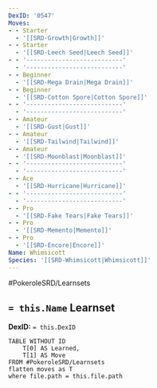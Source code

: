 ```yaml
---
DexID: '0547'
Moves:
- - Starter
  - '[[SRD-Growth|Growth]]'
- - Starter
  - '[[SRD-Leech Seed|Leech Seed]]'
- - '---------------------------'
  - '---------------------------'
- - Beginner
  - '[[SRD-Mega Drain|Mega Drain]]'
- - Beginner
  - '[[SRD-Cotton Spore|Cotton Spore]]'
- - '---------------------------'
  - '---------------------------'
- - Amateur
  - '[[SRD-Gust|Gust]]'
- - Amateur
  - '[[SRD-Tailwind|Tailwind]]'
- - Amateur
  - '[[SRD-Moonblast|Moonblast]]'
- - '---------------------------'
  - '---------------------------'
- - Ace
  - '[[SRD-Hurricane|Hurricane]]'
- - '---------------------------'
  - '---------------------------'
- - Pro
  - '[[SRD-Fake Tears|Fake Tears]]'
- - Pro
  - '[[SRD-Memento|Memento]]'
- - Pro
  - '[[SRD-Encore|Encore]]'
Name: Whimsicott
Species: '[[SRD-Whimsicott|Whimsicott]]'
---
```


#PokeroleSRD/Learnsets

## `= this.Name` Learnset

**DexID:** `= this.DexID`

```dataview
TABLE WITHOUT ID
    T[0] AS Learned,
    T[1] AS Move
FROM #PokeroleSRD/Learnsets
flatten moves as T
where file.path = this.file.path
```
